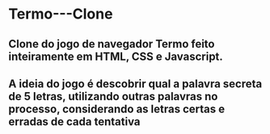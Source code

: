 # Termo---Clone

## Clone do jogo de navegador Termo feito inteiramente em HTML, CSS e Javascript.
## A ideia do jogo é descobrir qual a palavra secreta de 5 letras, utilizando outras palavras no processo, considerando as letras certas e erradas de cada tentativa
